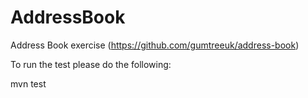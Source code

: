 # AddressBook

Address Book exercise (https://github.com/gumtreeuk/address-book)

To run the test please do the following:

mvn test